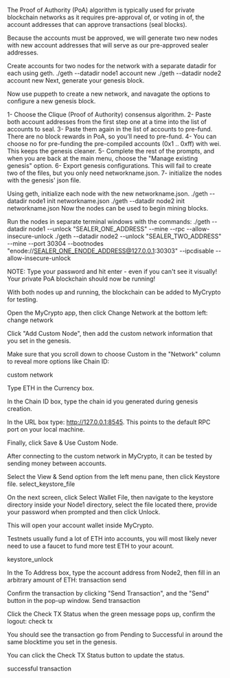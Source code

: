 The Proof of Authority (PoA) algorithm is typically used for private blockchain networks as it requires pre-approval of, or voting in of, the account addresses that can approve transactions (seal blocks).

Because the accounts must be approved, we will generate two new nodes with new account addresses that will serve as our pre-approved sealer addresses.

Create accounts for two nodes for the network with a separate datadir for each using geth.
./geth --datadir node1 account new
./geth --datadir node2 account new
Next, generate your genesis block.

Now use puppeth to create a new network, and navagate the options to configure a new genesis block.

1- Choose the Clique (Proof of Authority) consensus algorithm.
2- Paste both account addresses from the first step one at a time into the list of accounts to seal.
3- Paste them again in the list of accounts to pre-fund. There are no block rewards in PoA, so you'll need to pre-fund.
4- You can choose no for pre-funding the pre-compiled accounts (0x1 .. 0xff) with wei. This keeps the genesis cleaner.
5- Complete the rest of the prompts, and when you are back at the main menu, choose the "Manage existing genesis" option.
6- Export genesis configurations. This will fail to create two of the files, but you only need networkname.json.
7- initialize the nodes with the genesis' json file.

Using geth, initialize each node with the new networkname.json.
./geth --datadir node1 init networkname.json
./geth --datadir node2 init networkname.json
Now the nodes can be used to begin mining blocks.

Run the nodes in separate terminal windows with the commands:
./geth --datadir node1 --unlock "SEALER_ONE_ADDRESS" --mine --rpc --allow-insecure-unlock
./geth --datadir node2 --unlock "SEALER_TWO_ADDRESS" --mine --port 30304 --bootnodes "enode://SEALER_ONE_ENODE_ADDRESS@127.0.0.1:30303" --ipcdisable --allow-insecure-unlock

NOTE: Type your password and hit enter - even if you can't see it visually!
Your private PoA blockchain should now be running!

With both nodes up and running, the blockchain can be added to MyCrypto for testing.

Open the MyCrypto app, then click Change Network at the bottom left:
change network

Click "Add Custom Node", then add the custom network information that you set in the genesis.

Make sure that you scroll down to choose Custom in the "Network" column to reveal more options like Chain ID:

custom network

Type ETH in the Currency box.

In the Chain ID box, type the chain id you generated during genesis creation.

In the URL box type: http://127.0.0.1:8545. This points to the default RPC port on your local machine.

Finally, click Save & Use Custom Node.

After connecting to the custom network in MyCrypto, it can be tested by sending money between accounts.

Select the View & Send option from the left menu pane, then click Keystore file.
select_keystore_file

On the next screen, click Select Wallet File, then navigate to the keystore directory inside your Node1 directory, select the file located there, provide your password when prompted and then click Unlock.

This will open your account wallet inside MyCrypto.

Testnets usually fund a lot of ETH into accounts, you will most likely never need to use a faucet to fund more test ETH to your acount.

keystore_unlock

In the To Address box, type the account address from Node2, then fill in an arbitrary amount of ETH:
transaction send

Confirm the transaction by clicking "Send Transaction", and the "Send" button in the pop-up window.
Send transaction

Click the Check TX Status when the green message pops up, confirm the logout:
check tx

You should see the transaction go from Pending to Successful in around the same blocktime you set in the genesis.

You can click the Check TX Status button to update the status.

successful transaction
